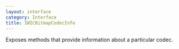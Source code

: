 ```yaml
---
layout: interface
category: Interface
title: IWICBitmapCodecInfo
---
```


Exposes methods that provide information about a particular codec.
